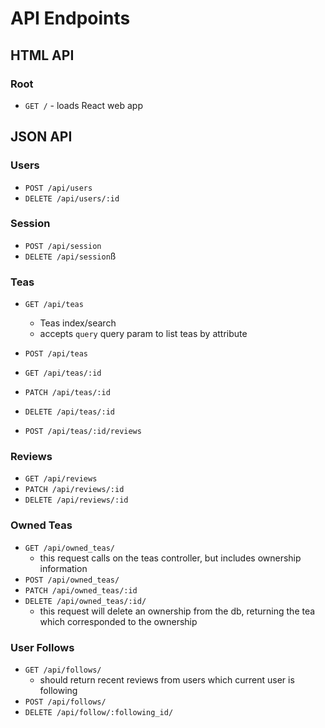 # API Endpoints

## HTML API

### Root

- `GET /` - loads React web app

## JSON API

### Users

- `POST /api/users`
- `DELETE /api/users/:id`

### Session

- `POST /api/session`
- `DELETE /api/session`ß

### Teas

- `GET /api/teas`
  - Teas index/search
  - accepts `query` query param to list teas by attribute
- `POST /api/teas`
- `GET /api/teas/:id`
- `PATCH /api/teas/:id`
- `DELETE /api/teas/:id`

- `POST /api/teas/:id/reviews`

### Reviews

- `GET /api/reviews`
- `PATCH /api/reviews/:id`
- `DELETE /api/reviews/:id`

### Owned Teas

- `GET /api/owned_teas/`
  - this request calls on the teas controller, but includes ownership information
- `POST /api/owned_teas/`
- `PATCH /api/owned_teas/:id`
- `DELETE /api/owned_teas/:id/`
  - this request will delete an ownership from the db, returning the tea which corresponded to the ownership

### User Follows

- `GET /api/follows/`
  - should return recent reviews from users which current user is following
- `POST /api/follows/`
- `DELETE /api/follow/:following_id/`
